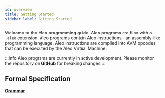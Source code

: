 ```yaml
---
id: overview
title: Getting Started
sidebar_label: Getting Started
---
```


Welcome to the Aleo programming guide. 
Aleo programs are files with a `.aleo` extension. 
Aleo programs contain Aleo instructions - an assembly-like programming language. 
Aleo instructions are compiled into AVM opcodes that can be executed by the Aleo Virtual Machine.

:::info
Aleo programs are currently in active development. Please monitor the repository on [**GitHub**](https://github.com/AleoHQ/aleo) for breaking changes
:::

## Formal Specification

[**Grammar**](./grammar)